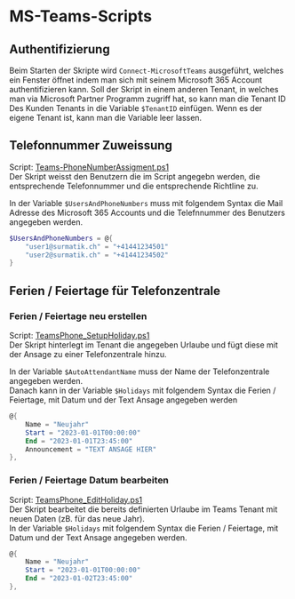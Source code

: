 # MS-Teams-Scripts

## Authentifizierung <br>
Beim Starten der Skripte wird `Connect-MicrosoftTeams` ausgeführt, welches ein Fenster öffnet indem man sich mit seinem Microsoft 365  Account authentifizieren kann.
Soll der Skript in einem anderen Tenant, in welches man via Microsoft Partner Programm zugriff hat, so kann man die Tenant ID Des Kunden Tenants in die Variable `$TenantID` einfügen. Wenn es der eigene Tenant ist, kann man die Variable leer lassen.

## Telefonnummer Zuweissung
Script: [Teams-PhoneNumberAssigment.ps1](Teams-PhoneNumberAssigment.ps1) <br>
Der Skript weisst den Benutzern die im Script angegebn werden, die entsprechende Telefonnummer und die entsprechende Richtline zu.

In der Variable `$UsersAndPhoneNumbers` muss mit folgendem Syntax die Mail Adresse des Microsoft 365 Accounts und die Telefnnummer des Benutzers angegeben werden.
```Powershell
$UsersAndPhoneNumbers = @{
    "user1@surmatik.ch" = "+41441234501"
    "user2@surmatik.ch" = "+41441234502"
}
```

## Ferien / Feiertage für Telefonzentrale
###  Ferien / Feiertage neu erstellen <br>
Script: [TeamsPhone_SetupHoliday.ps1](TeamsPhone_SetupHoliday.ps1) <br>
Der Skript hinterlegt im Tenant die angegeben Urlaube und fügt diese mit der Ansage zu einer Telefonzentrale hinzu.

In der Variable `$AutoAttendantName` muss der Name der Telefonzentrale angegeben werden. <br>
Danach kann in der Variable `$Holidays` mit folgendem Syntax die Ferien / Feiertage, mit Datum und der Text Ansage angegeben werden
```Powershell
@{
    Name = "Neujahr"
    Start = "2023-01-01T00:00:00"
    End = "2023-01-01T23:45:00"
    Announcement = "TEXT ANSAGE HIER"
},
```

### Ferien / Feiertage Datum bearbeiten
Script: [TeamsPhone_EditHoliday.ps1](TeamsPhone_EditHoliday.ps1) <br>
Der Skript bearbeitet die bereits definierten Urlaube im Teams Tenant mit neuen Daten (zB. für das neue Jahr). <br>
In der Variable `$Holidays` mit folgendem Syntax die Ferien / Feiertage, mit Datum und der Text Ansage angegeben werden.
```Powershell
@{
    Name = "Neujahr"
    Start = "2023-01-01T00:00:00"
    End = "2023-01-02T23:45:00"
},
```
